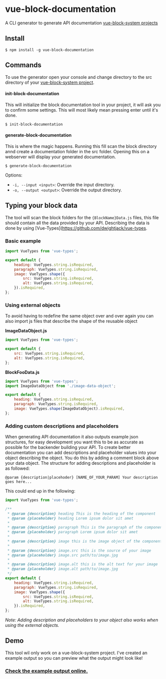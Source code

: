 # vue-block-documentation
A CLI generator to generate API documentation [vue-block-system projects](https://www.github.com/larsvanbraam/vue-block-system) 

## Install

```console
$ npm install -g vue-block-documentation
```

## Commands

To use the generator open your console and change directory to the src directory of your [vue-block-system project](https://www.github.com/larsvanbraam/vue-block-system).

#### init-block-documentation

This will initialize the block documentation tool in your project, it will ask you to confirm some settings. This will most likely mean pressing enter until it's done.

```console
$ init-block-documentation
```

#### generate-block-documentation

This is where the magic happens. Running this fill scan the block directory annd create a documentation folder in the src folder. Opening this on a webserver will display your generated documentation.

```console
$ generate-block-documentation
```

Options:

* ```-i, --input <input>```: Override the input directory.
* ```-o, --output <output>```: Override the output directory.

## Typing your block data
The tool will scan the block folders for the `{BlockName}Data.js` files, this file should contain all the data provided by your API. Describing the data is done by using [Vue-Types](https://github.com/dwightjack/vue-types.

### Basic example 

```javascript
import VueTypes from 'vue-types';

export default {
	heading: VueTypes.string.isRequired,
	paragraph: VueTypes.string.isRequired,
	image: VueTypes.shape({
		src: VueTypes.string.isRequired,
		alt: VueTypes.string.isRequired,
	}).isRequired,
};
```

### Using external objects
To avoid having to redefine the same object over and over again you can also import js files that describe the shape of the reusable object

**ImageDataObject.js**

```javascript
import VueTypes from 'vue-types';

export default {
	src: VueTypes.string.isRequired,
	alt: VueTypes.string.isRequired,
};
```

**BlockFooData.js**

```javascript
import VueTypes from 'vue-types';
import ImageDataObject from './image-data-object';

export default {
	heading: VueTypes.string.isRequired,
	paragraph: VueTypes.string.isRequired,
	image: VueTypes.shape(ImageDataObject).isRequired,
};
```

### Adding custom descriptions and placeholders
When generating API documentation it also outputs example json structures, for easy development you want this to be as accurate as possible for the backender building your API. To create better documentation you can add descriptions and placeholder values into your object describing the object. You do this by adding a comment block above your data object. The structure for adding descriptions and placeholder is as followed:

```
@param {description|placehoder} [NAME_OF_YOUR_PARAM] Your description goes here...
```

This could end up in the following:

```javascript
import VueTypes from 'vue-types';

/**
 * @param {description} heading This is the heading of the component
 * @param {placeholder} heading Lorem ipsum dolor sit amet
 *
 * @param {description} paragraph This is the paragraph of the component
 * @param {placeholder} paragraph Lorem ipsum dolor sit amet
 *
 * @param {description} image this is the image object of the component
 *
 * @param {description} image.src this is the source of your image
 * @param {placeholder} image.src path/to/image.jpg
 *
 * @param {description} image.alt this is the alt text for your image 
 * @param {placeholder} image.alt path/to/image.jpg 
 */
export default {
	heading: VueTypes.string.isRequired,
	paragraph: VueTypes.string.isRequired,
	image: VueTypes.shape({
		src: VueTypes.string.isRequired,
		alt: VueTypes.string.isRequired,
	}).isRequired,
};
```
*Note: Adding description and placeholders to your object also works when using the external objects.*

## Demo
This tool wil only work on a vue-block-system project. I've created an example output so you can preview what the output might look like!

### [Check the example output online.](http://vue-block-documentation.larsvanbraam.nl)


